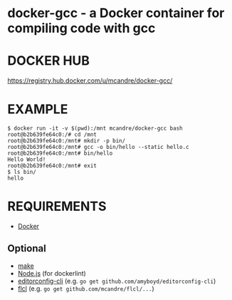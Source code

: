 # docker-gcc - a Docker container for compiling code with gcc

# DOCKER HUB

https://registry.hub.docker.com/u/mcandre/docker-gcc/

# EXAMPLE

```
$ docker run -it -v $(pwd):/mnt mcandre/docker-gcc bash
root@b2b639fe64c0:/# cd /mnt
root@b2b639fe64c0:/mnt# mkdir -p bin/
root@b2b639fe64c0:/mnt# gcc -o bin/hello --static hello.c
root@b2b639fe64c0:/mnt# bin/hello
Hello World!
root@b2b639fe64c0:/mnt# exit
$ ls bin/
hello
```

# REQUIREMENTS

* [Docker](https://www.docker.com/)

## Optional

* [make](http://www.gnu.org/software/make/)
* [Node.js](https://nodejs.org/en/) (for dockerlint)
* [editorconfig-cli](https://github.com/amyboyd/editorconfig-cli) (e.g. `go get github.com/amyboyd/editorconfig-cli`)
* [flcl](https://github.com/mcandre/flcl) (e.g. `go get github.com/mcandre/flcl/...`)
